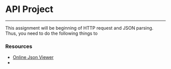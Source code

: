 # API Project
---

This assignment will be beginning of HTTP request and JSON parsing. Thus, you need to do the following things to 


### Resources
- [Online Json Viewer](http://jsonviewer.stack.hu/)
- []()
